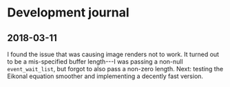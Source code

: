 # Development journal

## 2018-03-11

I found the issue that was causing image renders not to work.
It turned out to be a mis-specified buffer length---I was passing a non-null `event_wait_list`, but forgot to also pass a non-zero length.
Next: testing the Eikonal equation smoother and implementing a decently fast version.
